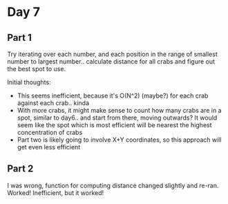 # Day 7

## Part 1

Try iterating over each number, and each position in the range of smallest number to largest number.. calculate distance for all crabs and figure out the best spot to use.

Initial thoughts:

- This seems inefficient, because it's O(N^2) (maybe?) for each crab against each crab.. kinda
- With more crabs, it might make sense to count how many crabs are in a spot, similar to day6.. and start from there, moving outwards? It would seem like the spot which is most efficient will be nearest the highest concentration of crabs
- Part two is likely going to involve X+Y coordinates, so this approach will get even less efficient

## Part 2

I was wrong, function for computing distance changed slightly and re-ran. Worked! Inefficient, but it worked!
